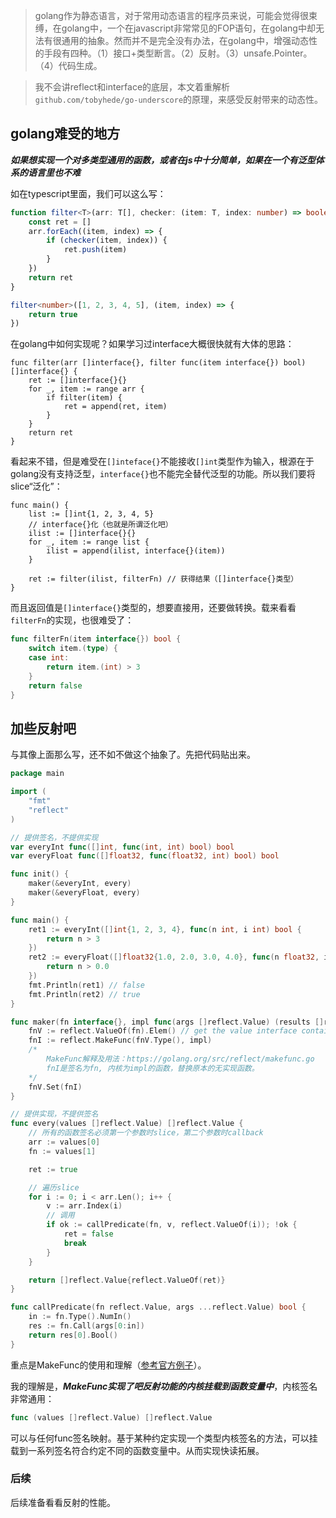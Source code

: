 > golang作为静态语言，对于常用动态语言的程序员来说，可能会觉得很束缚，在golang中，一个在javascript非常常见的FOP语句，在golang中却无法有很通用的抽象。然而并不是完全没有办法，在golang中，增强动态性的手段有四种。（1）接口+类型断言。（2）反射。（3）unsafe.Pointer。（4）代码生成。

> 我不会讲reflect和interface的底层，本文着重解析`github.com/tobyhede/go-underscore`的原理，来感受反射带来的动态性。

## golang难受的地方

***如果想实现一个对多类型通用的函数，或者在js中十分简单，如果在一个有泛型体系的语言里也不难***

如在typescript里面，我们可以这么写：

```typescript
function filter<T>(arr: T[], checker: (item: T, index: number) => boolean): T[] {
    const ret = []
    arr.forEach((item, index) => {
        if (checker(item, index)) {
            ret.push(item)
        }
    })
    return ret
}

filter<number>([1, 2, 3, 4, 5], (item, index) => {
    return true
})
```

在golang中如何实现呢？如果学习过interface大概很快就有大体的思路：

```golang
func filter(arr []interface{}, filter func(item interface{}) bool) []interface{} {
	ret := []interface{}{}
	for _, item := range arr {
		if filter(item) {
			ret = append(ret, item)
		}
	}
	return ret
}
```

看起来不错，但是难受在`[]inteface{}`不能接收`[]int`类型作为输入，根源在于golang没有支持泛型，`interface{}`也不能完全替代泛型的功能。所以我们要将slice“泛化”：

```golang
func main() {
	list := []int{1, 2, 3, 4, 5}
	// interface{}化（也就是所谓泛化吧）
	ilist := []interface{}{}
	for _, item := range list {
		ilist = append(ilist, interface{}(item))
	}

	ret := filter(ilist, filterFn) // 获得结果（[]interface{}类型）
}
```

而且返回值是`[]interface{}`类型的，想要直接用，还要做转换。载来看看`filterFn`的实现，也很难受了：

```go
func filterFn(item interface{}) bool {
	switch item.(type) {
	case int:
		return item.(int) > 3
	}
	return false
}
```

## 加些反射吧

与其像上面那么写，还不如不做这个抽象了。先把代码贴出来。

```go
package main

import (
	"fmt"
	"reflect"
)

// 提供签名，不提供实现
var everyInt func([]int, func(int, int) bool) bool
var everyFloat func([]float32, func(float32, int) bool) bool

func init() {
	maker(&everyInt, every)
	maker(&everyFloat, every)
}

func main() {
	ret1 := everyInt([]int{1, 2, 3, 4}, func(n int, i int) bool {
		return n > 3
	})
	ret2 := everyFloat([]float32{1.0, 2.0, 3.0, 4.0}, func(n float32, i int) bool {
		return n > 0.0
	})
	fmt.Println(ret1) // false
	fmt.Println(ret2) // true
}

func maker(fn interface{}, impl func(args []reflect.Value) (results []reflect.Value)) {
	fnV := reflect.ValueOf(fn).Elem() // get the value interface contains
	fnI := reflect.MakeFunc(fnV.Type(), impl)
	/*
		MakeFunc解释及用法：https://golang.org/src/reflect/makefunc.go
		fnI是签名为fn, 内核为impl的函数，替换原本的无实现函数。
	*/
	fnV.Set(fnI)
}

// 提供实现，不提供签名
func every(values []reflect.Value) []reflect.Value {
	// 所有的函数签名必须第一个参数时slice，第二个参数时callback
	arr := values[0]
	fn := values[1]

	ret := true

	// 遍历slice
	for i := 0; i < arr.Len(); i++ {
		v := arr.Index(i)
		// 调用
		if ok := callPredicate(fn, v, reflect.ValueOf(i)); !ok {
            ret = false
            break
		}
	}

	return []reflect.Value{reflect.ValueOf(ret)}
}

func callPredicate(fn reflect.Value, args ...reflect.Value) bool {
	in := fn.Type().NumIn()
	res := fn.Call(args[0:in])
	return res[0].Bool()
}
```

重点是MakeFunc的使用和理解（[参考官方例子](https://golang.org/pkg/reflect/#example_MakeFunc)）。

我的理解是，***MakeFunc实现了吧反射功能的内核挂载到函数变量中***，内核签名非常通用：

```go
func (values []reflect.Value) []reflect.Value
```

可以与任何func签名映射。基于某种约定实现一个类型内核签名的方法，可以挂载到一系列签名符合约定不同的函数变量中。从而实现快读拓展。

### 后续

后续准备看看反射的性能。